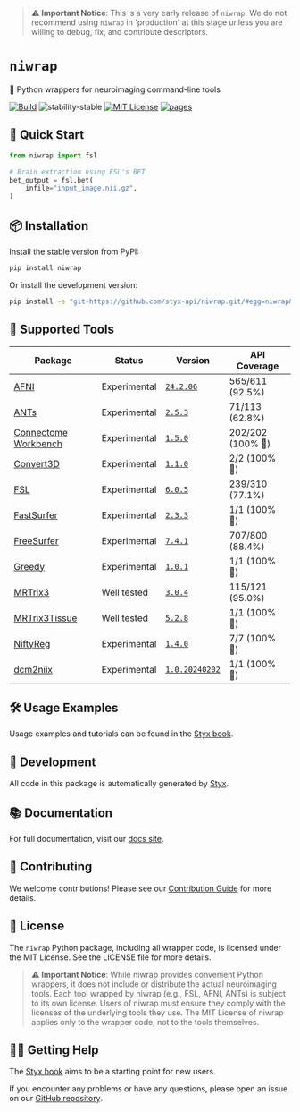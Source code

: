 > **⚠️ Important Notice**:
> This is a very early release of `niwrap`. We do not recommend using `niwrap` in 'production' at this stage unless you are willing to debug, fix, and contribute descriptors.

# `niwrap`

🧠 Python wrappers for neuroimaging command-line tools

[![Build](https://github.com/styx-api/niwrap/actions/workflows/compile.yml/badge.svg?branch=main)](https://github.com/styx-api/niwrap/actions/workflows/compile.yml?query=branch%3Amain)
![stability-stable](https://img.shields.io/badge/stability-experimental-red.svg)
[![MIT License](https://img.shields.io/badge/license-MIT-blue.svg)](https://github.com/styx-api/niwrap/blob/main/LICENSE)
[![pages](https://img.shields.io/badge/api-docs-blue)](https://styx-api.github.io/niwrap)

## 🚀 Quick Start

```python
from niwrap import fsl

# Brain extraction using FSL's BET
bet_output = fsl.bet(
    infile="input_image.nii.gz",
)
```

## 📦 Installation

Install the stable version from PyPI:

```bash
pip install niwrap
```

Or install the development version:

```bash
pip install -e "git+https://github.com/styx-api/niwrap.git/#egg=niwrap&subdirectory=python"
```

## 🧰 Supported Tools

<!-- START_PACKAGES_TABLE -->

| Package                                                                     | Status       | Version                                                                | API Coverage      |
| --------------------------------------------------------------------------- | ------------ | ---------------------------------------------------------------------- | ----------------- |
| [AFNI](https://afni.nimh.nih.gov/)                                          | Experimental | [`24.2.06`](https://hub.docker.com/r/afni/afni_make_build)             | 565/611 (92.5%)   |
| [ANTs](https://github.com/ANTsX/ANTs)                                       | Experimental | [`2.5.3`](https://hub.docker.com/r/antsx/ants)                         | 71/113 (62.8%)    |
| [Connectome Workbench](https://github.com/Washington-University/workbench)  | Experimental | [`1.5.0`](https://hub.docker.com/r/brainlife/connectome_workbench)     | 202/202 (100% 🎉) |
| [Convert3D](http://www.itksnap.org/pmwiki/pmwiki.php?n=Convert3D.Convert3D) | Experimental | [`1.1.0`](https://hub.docker.com/r/pyushkevich/itksnap)                | 2/2 (100% 🎉)     |
| [FSL](https://fsl.fmrib.ox.ac.uk/fsl/fslwiki)                               | Experimental | [`6.0.5`](https://hub.docker.com/r/brainlife/fsl)                      | 239/310 (77.1%)   |
| [FastSurfer](https://github.com/Deep-MI/FastSurfer)                         | Experimental | [`2.3.3`](https://hub.docker.com/r/deepmi/fastsurfer)                  | 1/1 (100% 🎉)     |
| [FreeSurfer](https://github.com/freesurfer/freesurfer)                      | Experimental | [`7.4.1`](https://hub.docker.com/r/freesurfer/freesurfer)              | 707/800 (88.4%)   |
| [Greedy](https://sites.google.com/view/greedyreg/about)                     | Experimental | [`1.0.1`](https://hub.docker.com/r/pyushkevich/itksnap)                | 1/1 (100% 🎉)     |
| [MRTrix3](https://www.mrtrix.org/)                                          | Well tested  | [`3.0.4`](https://hub.docker.com/r/mrtrix3/mrtrix3)                    | 115/121 (95.0%)   |
| [MRTrix3Tissue](https://3tissue.github.io/)                                 | Well tested  | [`5.2.8`](https://hub.docker.com/r/brainlife/3tissue)                  | 1/1 (100% 🎉)     |
| [NiftyReg](http://cmictig.cs.ucl.ac.uk/wiki/index.php/NiftyReg)             | Experimental | [`1.4.0`](https://hub.docker.com/r/vnmd/niftyreg_1.4.0)                | 7/7 (100% 🎉)     |
| [dcm2niix](https://github.com/rordenlab/dcm2niix)                           | Experimental | [`1.0.20240202`](https://hub.docker.com/r/vnmd/dcm2niix_v1.0.20240202) | 1/1 (100% 🎉)     |

<!-- END_PACKAGES_TABLE -->

## 🛠 Usage Examples

Usage examples and tutorials can be found in the [Styx book](https://styx-api.github.io/styxbook/).

## 🔧 Development

All code in this package is automatically generated by [Styx](https://github.com/styx-api/styx).

## 📚 Documentation

For full documentation, visit our [docs site](https://styx-api.github.io/niwrap/niwrap.html).

## 🤝 Contributing

We welcome contributions! Please see our [Contribution Guide](https://github.com/styx-api/niwrap/blob/main/CONTRIBUTING.md) for more details.

## 📄 License

The `niwrap` Python package, including all wrapper code, is licensed under the MIT License. See the LICENSE file for more details.

> **⚠️ Important Notice**:
> While niwrap provides convenient Python wrappers, it does not include or distribute the actual neuroimaging tools. Each tool wrapped by niwrap (e.g., FSL, AFNI, ANTs) is subject to its own license. Users of niwrap must ensure they comply with the licenses of the underlying tools they use. The MIT License of niwrap applies only to the wrapper code, not to the tools themselves.

## 🙋‍♀️ Getting Help

The [Styx book](https://styx-api.github.io/styxbook/) aims to be a starting point for new users.

If you encounter any problems or have any questions, please open an issue on our [GitHub repository](https://github.com/styx-api/niwrap).
